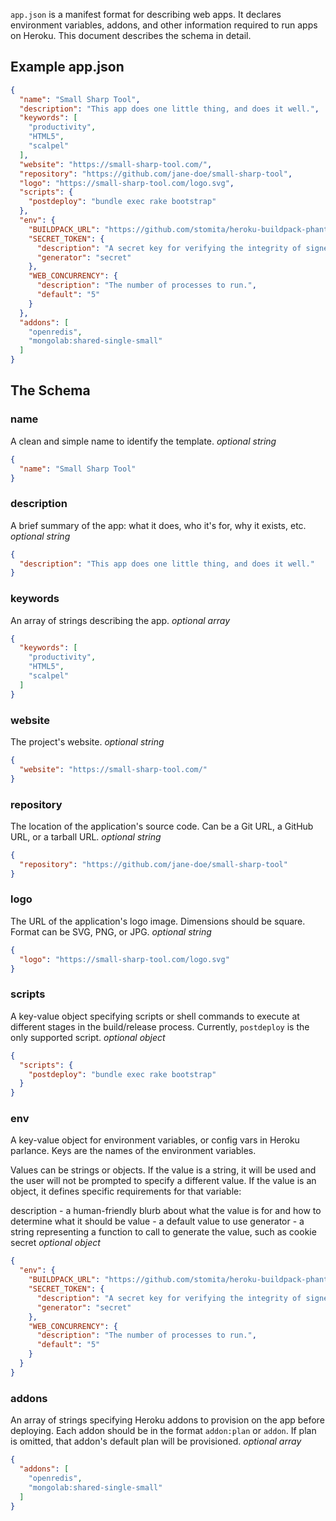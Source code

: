 `app.json` is a manifest format for describing web apps. It declares environment
variables, addons, and other information required to run apps on Heroku. This document describes the schema in detail.

## Example app.json

```json
{
  "name": "Small Sharp Tool",
  "description": "This app does one little thing, and does it well.",
  "keywords": [
    "productivity",
    "HTML5",
    "scalpel"
  ],
  "website": "https://small-sharp-tool.com/",
  "repository": "https://github.com/jane-doe/small-sharp-tool",
  "logo": "https://small-sharp-tool.com/logo.svg",
  "scripts": {
    "postdeploy": "bundle exec rake bootstrap"
  },
  "env": {
    "BUILDPACK_URL": "https://github.com/stomita/heroku-buildpack-phantomjs",
    "SECRET_TOKEN": {
      "description": "A secret key for verifying the integrity of signed cookies.",
      "generator": "secret"
    },
    "WEB_CONCURRENCY": {
      "description": "The number of processes to run.",
      "default": "5"
    }
  },
  "addons": [
    "openredis",
    "mongolab:shared-single-small"
  ]
}
```

## The Schema

### name

A clean and simple name to identify the template. *optional string*

```json
{
  "name": "Small Sharp Tool"
}
```
### description

A brief summary of the app: what it does, who it&#39;s for, why it exists, etc. *optional string*

```json
{
  "description": "This app does one little thing, and does it well."
}
```
### keywords

An array of strings describing the app. *optional array*

```json
{
  "keywords": [
    "productivity",
    "HTML5",
    "scalpel"
  ]
}
```
### website

The project&#39;s website. *optional string*

```json
{
  "website": "https://small-sharp-tool.com/"
}
```
### repository

The location of the application&#39;s source code. Can be a Git URL, a GitHub URL, or a tarball URL. *optional string*

```json
{
  "repository": "https://github.com/jane-doe/small-sharp-tool"
}
```
### logo

The URL of the application&#39;s logo image. Dimensions should be square. Format can be SVG, PNG, or JPG. *optional string*

```json
{
  "logo": "https://small-sharp-tool.com/logo.svg"
}
```
### scripts

A key-value object specifying scripts or shell commands to execute at different stages in the build/release process. Currently, `postdeploy` is the only supported script. *optional object*

```json
{
  "scripts": {
    "postdeploy": "bundle exec rake bootstrap"
  }
}
```
### env

A key-value object for environment variables, or config vars in Heroku parlance. Keys are the names of the environment variables.

Values can be strings or objects. If the value is a string, it will be used and the user will not be prompted to specify a different value. If the value is an object, it defines specific requirements for that variable:

description - a human-friendly blurb about what the value is for and how to determine what it should be
value - a default value to use
generator - a string representing a function to call to generate the value, such as cookie secret *optional object*

```json
{
  "env": {
    "BUILDPACK_URL": "https://github.com/stomita/heroku-buildpack-phantomjs",
    "SECRET_TOKEN": {
      "description": "A secret key for verifying the integrity of signed cookies.",
      "generator": "secret"
    },
    "WEB_CONCURRENCY": {
      "description": "The number of processes to run.",
      "default": "5"
    }
  }
}
```
### addons

An array of strings specifying Heroku addons to provision on the app before deploying. Each addon should be in the format `addon:plan` or `addon`. If plan is omitted, that addon&#39;s default plan will be provisioned. *optional array*

```json
{
  "addons": [
    "openredis",
    "mongolab:shared-single-small"
  ]
}
```
